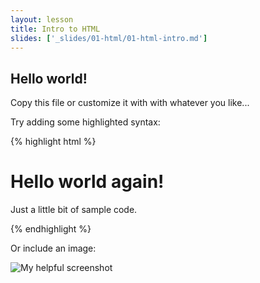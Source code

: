 ```yaml
---
layout: lesson
title: Intro to HTML
slides: ['_slides/01-html/01-html-intro.md']
---
```


## Hello world!

Copy this file or customize it with with whatever you like...

Try adding some highlighted syntax:

{% highlight html %}

<!-- A bit of sample HTML with syntax highlighting-->

<html>
   <head>
      <title>An Awesome Website</title>
   </head>
   <body>
      <h1>Hello world again!</h1>
      <p class="my-class">Just a little bit of sample code.</p>
   </body>
</html>

{% endhighlight %}

Or include an image:

![My helpful screenshot](/public/img/human-to-machine.png)
